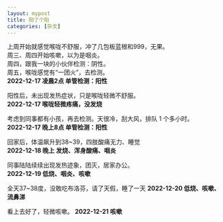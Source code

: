 ```yaml
---
layout: mypost
title: 阳了个阳
categories: [杂文]
---
```


上周开始就感觉喉咙不舒服，冲了几包板蓝根和999，无果。<br/>
周三、周四开始咳嗽，以为是咽炎。<br/>
周四，跟我一块的小伙伴检测：阴性。<br/>
周五，喉咙感觉有“一团火”，去检测。<br/>
**2022-12-17 凌晨2点 单管检测：阳性**

阳性后，未出现发热症状，只是喉咙轻微不舒服。<br/>
**2022-12-17 喉咙轻微疼痛，没发烧**

考虑到同事都有小孩，再去检测。天很冷，刮大风，排队 1 个多小时。<br/>
**2022-12-17 晚上8点 单管检测：阳性**

回家后，体温飙升到38~39，四肢酸痛无力、睡觉<br/>
**2022-12-18 晚上 发烧、浑身酸痛、咽炎**

同事陆陆续续出现发热迹象，团灭，居家办公。<br/>
**2022-12-19 低烧、咽炎、咳嗽**

全天37~38度，没敢吃布洛芬，请了天假，睡了一天
**2022-12-20 低烧、咳嗽、流鼻涕**

看上去好了，轻微咳嗽。
**2022-12-21 咳嗽**
